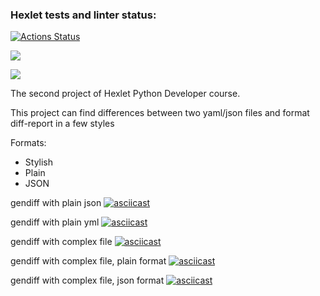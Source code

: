 ### Hexlet tests and linter status:
[![Actions Status](https://github.com/ruslanakhmett/python-project-lvl2/workflows/hexlet-check/badge.svg)](https://github.com/ruslanakhmett/python-project-lvl2/actions)


<a href="https://codeclimate.com/github/ruslanakhmett/python-project-lvl2/maintainability"><img src="https://api.codeclimate.com/v1/badges/039940ceb55deca714c5/maintainability" /></a>

<a href="https://codeclimate.com/github/ruslanakhmett/python-project-lvl2/test_coverage"><img src="https://api.codeclimate.com/v1/badges/039940ceb55deca714c5/test_coverage" /></a>

The second project of Hexlet Python Developer course.

This project can find differences between two yaml/json files and format diff-report in a few styles

Formats:
- Stylish
- Plain
- JSON

gendiff with plain json
[![asciicast](https://asciinema.org/a/0xTC6zEbca26XXD9MSLfdWKXc.svg)](https://asciinema.org/a/0xTC6zEbca26XXD9MSLfdWKXc)

gendiff with plain yml
[![asciicast](https://asciinema.org/a/s277eWSchWBjWypx5gyRapXwP.svg)](https://asciinema.org/a/s277eWSchWBjWypx5gyRapXwP)

gendiff with complex file
[![asciicast](https://asciinema.org/a/E4Oz5brI1VwmJVsHrSeH7sTfq.svg)](https://asciinema.org/a/E4Oz5brI1VwmJVsHrSeH7sTfq)

gendiff with complex file, plain format
[![asciicast](https://asciinema.org/a/NBvYtXiyEZndRCAjBwSYh9iLa.svg)](https://asciinema.org/a/NBvYtXiyEZndRCAjBwSYh9iLa)

gendiff with complex file, json format
[![asciicast](https://asciinema.org/a/SstdVwga7W3y9tJBlYpVekmkw.svg)](https://asciinema.org/a/SstdVwga7W3y9tJBlYpVekmkw)